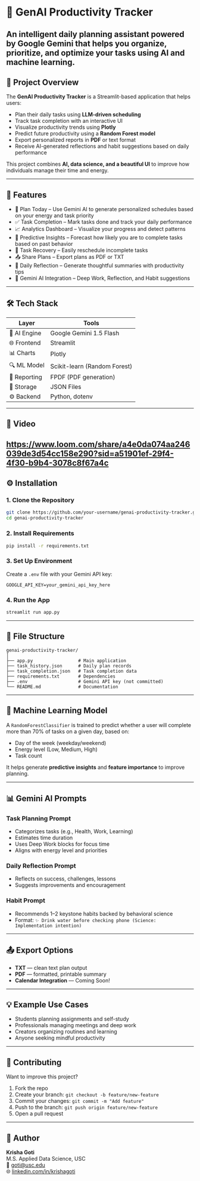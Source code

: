 # 🧠 GenAI Productivity Tracker

An intelligent daily planning assistant powered by Google Gemini that helps you organize, prioritize, and optimize your tasks using AI and machine learning.
---

## 📌 Project Overview

The **GenAI Productivity Tracker** is a Streamlit-based application that helps users:

- Plan their daily tasks using **LLM-driven scheduling**
- Track task completion with an interactive UI
- Visualize productivity trends using **Plotly**
- Predict future productivity using a **Random Forest model**
- Export personalized reports in **PDF** or text format
- Receive AI-generated reflections and habit suggestions based on daily performance

This project combines **AI, data science, and a beautiful UI** to improve how individuals manage their time and energy.

---

## 🚀 Features

- 📅 Plan Today – Use Gemini AI to generate personalized schedules based on your energy and task priority
- ✅ Task Completion – Mark tasks done and track your daily performance
- 📈 Analytics Dashboard – Visualize your progress and detect patterns
- 🔮 Predictive Insights – Forecast how likely you are to complete tasks based on past behavior
- 🔁 Task Recovery – Easily reschedule incomplete tasks
- 📤 Share Plans – Export plans as PDF or TXT
- 📄 Daily Reflection – Generate thoughtful summaries with productivity tips
- 🧠 Gemini AI Integration – Deep Work, Reflection, and Habit suggestions

---

## 🛠 Tech Stack

| Layer        | Tools                          |
|--------------|-------------------------------|
| 💬 AI Engine | Google Gemini 1.5 Flash        |
| 🌐 Frontend  | Streamlit                      |
| 📊 Charts    | Plotly                         |
| 🔍 ML Model  | Scikit-learn (Random Forest)   |
| 🧾 Reporting | FPDF (PDF generation)          |
| 💾 Storage   | JSON Files                     |
| ⚙️ Backend   | Python, dotenv                 |

---

## 📸 Video

https://www.loom.com/share/a4e0da074aa246039de3d54cc158e290?sid=a51901ef-29f4-4f30-b9b4-3078c8f67a4c 
---

## ⚙️ Installation

### 1. Clone the Repository

```bash
git clone https://github.com/your-username/genai-productivity-tracker.git
cd genai-productivity-tracker
```

### 2. Install Requirements

```bash
pip install -r requirements.txt
```

### 3. Set Up Environment

Create a `.env` file with your Gemini API key:

```env
GOOGLE_API_KEY=your_gemini_api_key_here
```

### 4. Run the App

```bash
streamlit run app.py
```

---

## 📁 File Structure

```
genai-productivity-tracker/
│
├── app.py                 # Main application
├── task_history.json      # Daily plan records
├── task_completion.json   # Task completion data
├── requirements.txt       # Dependencies
├── .env                   # Gemini API key (not committed)
└── README.md              # Documentation
```

---

## 🧠 Machine Learning Model

A `RandomForestClassifier` is trained to predict whether a user will complete more than 70% of tasks on a given day, based on:

- Day of the week (weekday/weekend)
- Energy level (Low, Medium, High)
- Task count

It helps generate **predictive insights** and **feature importance** to improve planning.

---

## 📊 Gemini AI Prompts

### Task Planning Prompt
- Categorizes tasks (e.g., Health, Work, Learning)
- Estimates time duration
- Uses Deep Work blocks for focus time
- Aligns with energy level and priorities

### Daily Reflection Prompt
- Reflects on success, challenges, lessons
- Suggests improvements and encouragement

### Habit Prompt
- Recommends 1–2 keystone habits backed by behavioral science
- Format: `✨ Drink water before checking phone (Science: Implementation intention)`

---

## 📤 Export Options

- **TXT** — clean text plan output
- **PDF** — formatted, printable summary
- **Calendar Integration** — Coming Soon!

---

## 💡 Example Use Cases

- Students planning assignments and self-study
- Professionals managing meetings and deep work
- Creators organizing routines and learning
- Anyone seeking mindful productivity

---

## 🤝 Contributing

Want to improve this project?

1. Fork the repo
2. Create your branch: `git checkout -b feature/new-feature`
3. Commit your changes: `git commit -m "Add feature"`
4. Push to the branch: `git push origin feature/new-feature`
5. Open a pull request

---

## 👤 Author

**Krisha Goti**  
M.S. Applied Data Science, USC  
📧 [goti@usc.edu](mailto:goti@usc.edu)  
🌐 [linkedin.com/in/krishagoti](https://www.linkedin.com/in/krisha-goti-2141bb180/)

